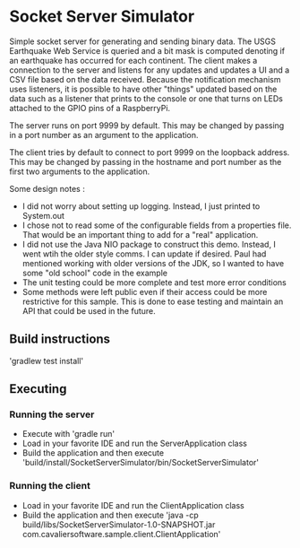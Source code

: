 # Socket Server Simulator

Simple socket server for generating and sending binary data.  The USGS Earthquake
Web Service is queried and a bit mask is computed denoting if an earthquake has
occurred for each continent. The client makes a connection to the server and listens for any updates
and updates a UI and a CSV file based on the data received.  Because the notification mechanism uses
listeners, it is possible to have other "things" updated based on the data such as a 
listener that prints to the console or one that turns on LEDs attached to the GPIO pins of a
RaspberryPi.

The server runs on port 9999 by default.  This may be changed by passing in a port
number as an argument to the application.

The client tries by default to connect to port 9999 on the loopback address.  This may 
be changed by passing in the hostname and port number as the first two arguments to 
the application.

Some design notes :
* I did not worry about setting up logging.  Instead, I just printed to System.out
* I chose not to read some of the configurable fields from a properties file.  That would be
an important thing to add for a "real" application.
* I did not use the Java NIO package to construct this demo.  Instead, I went wtih the older 
style comms.  I can update if desired.  Paul had mentioned working with older versions of the JDK, so
I wanted to have some "old school" code in the example
* The unit testing could be more complete and test more error conditions
* Some methods were left public even if their access could be more restrictive for this sample.  This is
done to ease testing and maintain an API that could be used in the future.

## Build instructions

'gradlew test install'

## Executing

### Running the server

* Execute with 'gradle run'
* Load in your favorite IDE and run the ServerApplication class 
* Build the application and then execute 'build/install/SocketServerSimulator/bin/SocketServerSimulator' 


### Running the client

* Load in your favorite IDE and run the ClientApplication class 
* Build the application and then execute 'java -cp build/libs/SocketServerSimulator-1.0-SNAPSHOT.jar com.cavaliersoftware.sample.client.ClientApplication'